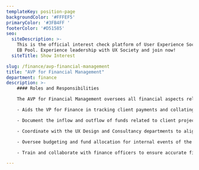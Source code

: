 ```yaml
---
templateKey: position-page
backgroundColor: '#FFFEF5'
primaryColor: '#3FB4FF '
footerColor: '#D51585'
seo:
  siteDescription: >-
    This is the official interest check platform of User Experience Society for
    EB Pool. Experience leadership with UX Society and join now!
  siteTitle: Show Interest

slug: /finance/avp-financial-management
title: "AVP for Financial Management"
department: finance
description: >-
    #### Roles and Responsibilities

    The AVP for Financial Management oversees all financial aspects related to both client work and events treasury. They shall execute the following tasks:

    - Aids the VP for Finance in tracking client payments and collating finance documents for expenses and reimbursements.

    - Document the inflow and outflow of funds related to client projects and organizational events.

    - Coordinate with the UX Design and Consultancy departments to align financial requirements for client projects.

    - Oversee budgeting and fund allocation for internal events of the organization.

    - Train and collaborate with finance officers to ensure accurate financial management and reporting.

---
```


